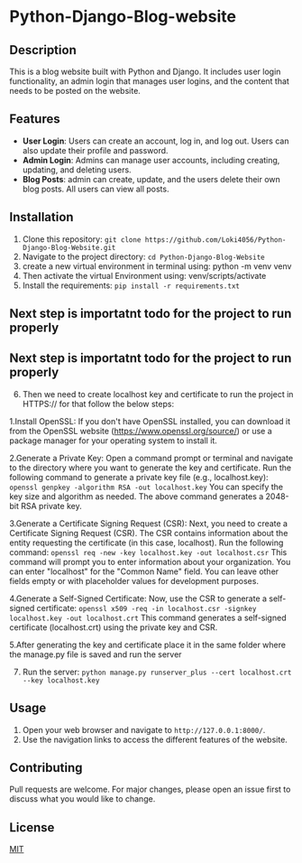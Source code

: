 # Python-Django-Blog-website

## Description
This is a blog website built with Python and Django. It includes user login functionality, an admin login that manages user logins, and the content that needs to be posted on the website.

## Features
- **User Login**: Users can create an account, log in, and log out. Users can also update their profile and password.
- **Admin Login**: Admins can manage user accounts, including creating, updating, and deleting users.
- **Blog Posts**: admin can create, update, and the users delete their own blog posts. All users can view all posts.

## Installation
1. Clone this repository: `git clone https://github.com/Loki4056/Python-Django-Blog-Website.git`
2. Navigate to the project directory: `cd Python-Django-Blog-Website`
3. create a new virtual environment in terminal using: python -m venv venv
4. Then activate the virtual Environment using: venv/scripts/activate 
5. Install the requirements: `pip install -r requirements.txt` 

## Next step is importatnt todo for the project to run properly

## Next step is importatnt todo for the project to run properly

6. Then we need to create localhost key and certificate to run the project in HTTPS://
    for that follow the below steps:

  1.Install OpenSSL:
    If you don't have OpenSSL installed, you can download it from the OpenSSL website (https://www.openssl.org/source/) or use a package manager for your operating     system to install it.

  2.Generate a Private Key:
       Open a command prompt or terminal and navigate to the directory where you want to generate the key and certificate.
        Run the following command to generate a private key file (e.g., localhost.key):
        `openssl genpkey -algorithm RSA -out localhost.key`
        You can specify the key size and algorithm as needed. The above command generates a 2048-bit RSA private key.

  3.Generate a Certificate Signing Request (CSR):
        Next, you need to create a Certificate Signing Request (CSR). The CSR contains information about the entity requesting the certificate (in this case, localhost).
        Run the following command:
        `openssl req -new -key localhost.key -out localhost.csr`
        This command will prompt you to enter information about your organization. You can enter "localhost" for the "Common Name" field. You can leave other fields empty or with placeholder values for development purposes.

  4.Generate a Self-Signed Certificate:
        Now, use the CSR to generate a self-signed certificate:
        `openssl x509 -req -in localhost.csr -signkey localhost.key -out localhost.crt`
        This command generates a self-signed certificate (localhost.crt) using the private key and CSR.
        
  5.After generating the key and certificate place it in the same folder where the manage.py file is saved and run the server 

7. Run the server: `python manage.py runserver_plus --cert localhost.crt --key localhost.key`

## Usage
1. Open your web browser and navigate to `http://127.0.0.1:8000/`.
2. Use the navigation links to access the different features of the website.

## Contributing
Pull requests are welcome. For major changes, please open an issue first to discuss what you would like to change.

## License
[MIT](https://choosealicense.com/licenses/mit/)
